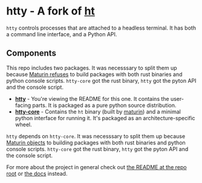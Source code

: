 # htty - A fork of [ht](https://github.com/andyk/ht)

`htty` controls processes that are attached to a headless terminal.
It has both a command line interface, and a Python API.

## Components

This repo includes two packages. It was necesssary to split them up because [Maturin refuses](https://github.com/PyO3/maturin/discussions/2683) to build packages with both rust binaries and python console scripts. `htty-core` got the rust binary, `htty` got the pyton API and the console script.

- **[htty](../README.md)** - You're viewing the README for this one. It contains the user-facing parts. It is packaged as a pure python source distribution.
- **[htty-core](../htty-core/README.md)** - Contains the `ht` binary (built by [maturin](https://github.com/PyO3/maturin)) and a minimal python interface for running it.  It's packaged as an architecture-specific wheel. 

`htty` depends on `htty-core`.
It was necesssary to split them up because [Maturin objects](https://github.com/PyO3/maturin/blob/a50defe91c2c779d7f9aedb2ac0a788286f45ae8/src/build_context.rs#L1066) to building packages with both rust binaries and python console scripts.
`htty-core` got the rust binary, `htty` got the pyton API and the console script.

For more about the project in general check out [the README at the repo root](https://github.com/MatrixManAtYrService/htty) or [the docs](https://matrixmanatyrservice.github.io/htty/htty.html) instead.
